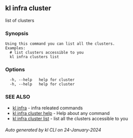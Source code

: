 ## kl infra cluster

list of clusters

### Synopsis

```
Using this command you can list all the clusters.
Examples:
  # list clusters accessible to you
  kl infra clusters list

```

### Options

```
  -h, --help   help for cluster
  -h, --help   help for cluster
```

### SEE ALSO

* [kl infra](kl_infra.md)  - infra releated commands
* [kl infra cluster help](kl_infra_cluster_help.md)  - Help about any command
* [kl infra cluster list](kl_infra_cluster_list.md)  - list all the clusters accessible to you

###### Auto generated by kl CLI on 24-January-2024
